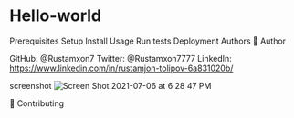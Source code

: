# Hello-world

Prerequisites
Setup
Install
Usage
Run tests
Deployment
Authors
👤 Author

GitHub: @Rustamxon7
Twitter: @Rustamxon7777
LinkedIn: https://www.linkedin.com/in/rustamjon-tolipov-6a831020b/


screenshot ![Screen Shot 2021-07-06 at 6 28 47 PM](https://user-images.githubusercontent.com/69011963/124618485-45f15480-de91-11eb-8384-26cc434b5953.png)


🤝 Contributing
